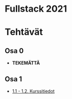 # Fullstack 2021

# Tehtävät

## Osa 0

* **TEKEMÄTTÄ**

## Osa 1

* [1.1 - 1.2. Kurssitiedot](/home/ari/ohjelmointi/fullstack2021/tehtavat/osa1/kurssitiedot)